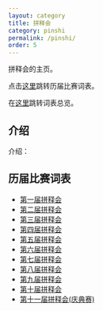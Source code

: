 ```yaml
---
layout: category
title: 拼释会
category: pinshi
permalink: /pinshi/
order: 5
---
```


拼释会的主页。

点击[这里](#历届比赛词表)跳转历届比赛词表。

在[这里](/zonglan/#拼释会)跳转词表总览。

## 介绍

介绍：

## 历届比赛词表

- [第一届拼释会](/pinshi/1/)
- [第二届拼释会](/pinshi/2/)
- [第三届拼释会](/pinshi/3/)
- [第四届拼释会](/pinshi/4/)
- [第五届拼释会](/pinshi/5/)
- [第六届拼释会](/pinshi/6/)
- [第七届拼释会](/pinshi/7/)
- [第八届拼释会](/pinshi/8/)
- [第九届拼释会](/pinshi/9/)
- [第十届拼释会](/pinshi/10/)
- [第十一届拼释会(庆典赛)](/pinshi/11qingdian/)
